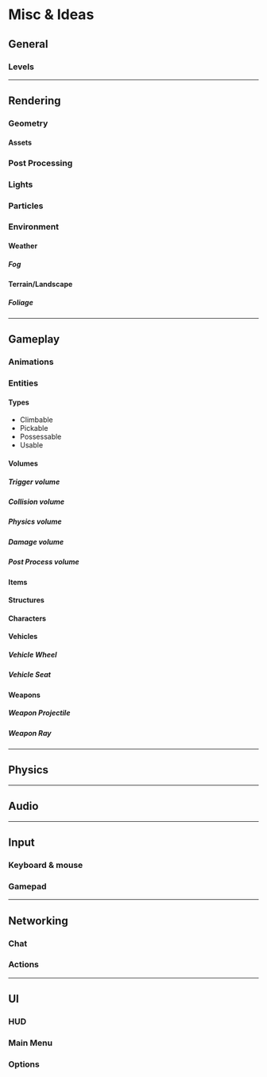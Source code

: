 # Misc & Ideas


## General

### Levels

----------------

## Rendering

### Geometry
#### Assets

### Post Processing

### Lights

### Particles

### Environment

#### Weather
##### Fog

#### Terrain/Landscape
##### Foliage

----------------

## Gameplay

### Animations

### Entities

#### Types
* Climbable
* Pickable
* Possessable
* Usable

#### Volumes
##### Trigger volume
##### Collision volume
##### Physics volume
##### Damage volume
##### Post Process volume

#### Items

#### Structures

#### Characters

#### Vehicles
##### Vehicle Wheel
##### Vehicle Seat

#### Weapons
##### Weapon Projectile
##### Weapon Ray

----------------

## Physics

----------------

## Audio

----------------

## Input

### Keyboard & mouse
### Gamepad

----------------

## Networking

### Chat
### Actions

----------------

## UI

### HUD
### Main Menu
### Options
